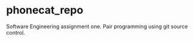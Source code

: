 phonecat_repo
=============

Software Engineering assignment one. Pair programming using git source control.
